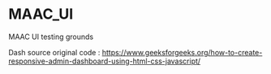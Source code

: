# MAAC_UI
MAAC UI testing grounds


Dash source original code : https://www.geeksforgeeks.org/how-to-create-responsive-admin-dashboard-using-html-css-javascript/
